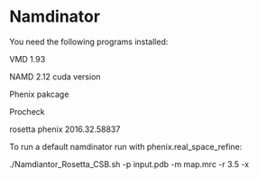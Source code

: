 # Namdinator

You need the following programs installed:

VMD 1.93

NAMD 2.12 cuda version

Phenix pakcage

Procheck

rosetta phenix 2016.32.58837 


To run a default namdinator run with phenix.real_space_refine:

./Namdiantor_Rosetta_CSB.sh -p input.pdb -m map.mrc -r 3.5 -x



